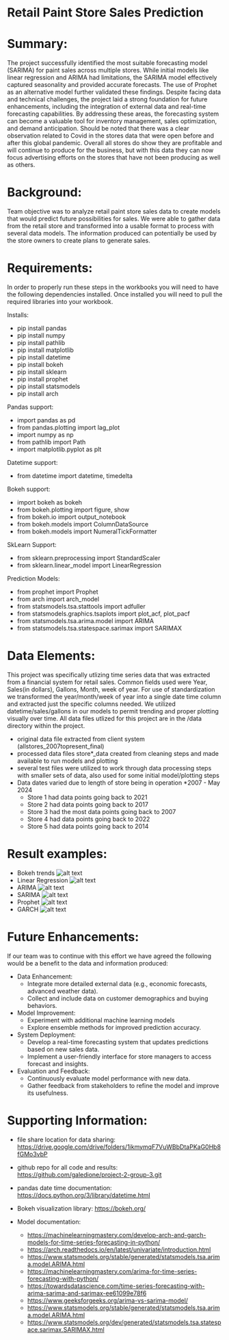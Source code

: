 # Retail Paint Store Sales Prediction

# Summary:
The project successfully identified the most suitable forecasting model (SARIMA) for paint sales across multiple stores. While initial models like linear regression and ARIMA had limitations, the SARIMA model effectively captured seasonality and provided accurate forecasts. The use of Prophet as an alternative model further validated these findings. Despite facing data and technical challenges, the project laid a strong foundation for future enhancements, including the integration of external data and real-time forecasting capabilities. By addressing these areas, the forecasting system can become a valuable tool for inventory management, sales optimization, and demand anticipation. Should be noted that there was a clear observation related to Covid in the stores data that were open before and after this global pandemic. Overall all stores do show they are profitable and will continue to produce for the business, but with this data they can now focus advertising efforts on the stores that have not been producing as well as others. 

# Background:
Team objective was to analyze retail paint store sales data to create models that would predict future possibilities for sales. We were able to gather data from the retail store and transformed into a usable format to process with several data models. The information produced can potentially be used by the store owners to create plans to generate sales. 

# Requirements: 
In order to properly run these steps in the workbooks you will need to have the following dependencies installed. Once installed you will need to pull the required libraries into your workbook. 

Installs: 
- pip install pandas
- pip install numpy
- pip install pathlib
- pip install matplotlib
- pip install datetime
- pip install bokeh
- pip install sklearn
- pip install prophet
- pip install statsmodels
- pip install arch

Pandas support: 
- import pandas as pd
- from pandas.plotting import lag_plot
- import numpy as np
- from pathlib import Path
- import matplotlib.pyplot as plt

Datetime support: 
- from datetime import datetime, timedelta

Bokeh support:
- import bokeh as bokeh
- from bokeh.plotting import figure, show
- from bokeh.io import output_notebook
- from bokeh.models import ColumnDataSource
- from bokeh.models import NumeralTickFormatter

SkLearn Support: 
- from sklearn.preprocessing import StandardScaler
- from sklearn.linear_model import LinearRegression

Prediction Models: 
- from prophet import Prophet
- from arch import arch_model
- from statsmodels.tsa.stattools import adfuller
- from statsmodels.graphics.tsaplots import plot_acf, plot_pacf
- from statsmodels.tsa.arima.model import ARIMA
- from statsmodels.tsa.statespace.sarimax import SARIMAX

# Data Elements:
This project was specifically utlizing time series data that was extracted from a financial system for retail sales. Common fields used were Year, Sales(in dollars), Gallons, Month, week of year. For use of standardization we transformed the year/month/week of year into a single date time column and extracted just the specific columns needed. We utilized datetime/sales/gallons in our models to permit trending and proper plotting visually over time. 
All data files utlized for this project are in the /data directory within the project. 
- original data file extracted from client system (allstores_2007topresent_final)
- processed data files store*_data created from cleaning steps and made available to run models and plotting
- several test files were utilized to work through data processing steps with smaller sets of data, also used for some initial model/plotting steps
- Data dates varied due to length of store being in operation *2007 - May 2024
    - Store 1 had data points going back to 2021
    - Store 2 had data points going back to 2017
    - Store 3 had the most data points going back to 2007
    - Store 4 had data points going back to 2022
    - Store 5 had data points going back to 2014

# Result examples: 
- Bokeh trends
![alt text](images/all_stores.png)
- Linear Regression
![alt text](images/Linear_Regression.png)
- ARIMA
![alt text](images/ARIMA_model.png)
- SARIMA
![alt text](images/SARIMA_model.png)
- Prophet
![alt text](images/Prophet_model.png)
- GARCH
![alt text](images/GARCH_model.png)



# Future Enhancements:
If our team was to continue with this effort we have agreed the following would be a benefit to the data and information produced: 
- Data Enhancement:
    - Integrate more detailed external data (e.g., economic forecasts, advanced weather data).
    - Collect and include data on customer demographics and buying behaviors.
- Model Improvement:
    - Experiment with additional machine learning models
    - Explore ensemble methods for improved prediction accuracy.
- System Deployment:
    - Develop a real-time forecasting system that updates predictions based on new sales data.
    - Implement a user-friendly interface for store managers to access forecast and insights.
- Evaluation and Feedback:
    - Continuously evaluate model performance with new data.
    - Gather feedback from stakeholders to refine the model and improve its usefulness.


# Supporting Information: 
- file share location for data sharing: 
https://drive.google.com/drive/folders/1ikmymqF7VuWBbDtaPKaG0Hb8fGMo3vbP

- github repo for all code and results: 
https://github.com/galedione/project-2-group-3.git

- pandas date time documentation: 
https://docs.python.org/3/library/datetime.html

- Bokeh visualization library: 
https://bokeh.org/

- Model documentation: 
    - https://machinelearningmastery.com/develop-arch-and-garch-models-for-time-series-forecasting-in-python/
    - https://arch.readthedocs.io/en/latest/univariate/introduction.html
    - https://www.statsmodels.org/stable/generated/statsmodels.tsa.arima.model.ARIMA.html
    - https://machinelearningmastery.com/arima-for-time-series-forecasting-with-python/
    - https://towardsdatascience.com/time-series-forecasting-with-arima-sarima-and-sarimax-ee61099e78f6
    - https://www.geeksforgeeks.org/arima-vs-sarima-model/
    - https://www.statsmodels.org/stable/generated/statsmodels.tsa.arima.model.ARIMA.html
    - https://www.statsmodels.org/dev/generated/statsmodels.tsa.statespace.sarimax.SARIMAX.html
